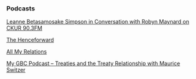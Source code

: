 
### Podcasts

[Leanne Betasamosake Simpson in Conversation with Robyn Maynard on CKUR 90.3FM](https://soundcloud.com/radiockut/leanne-betasamosake-simpson-in-conversation-with-robyn-maynard)

[The Henceforward](http://www.thehenceforward.com/)

[All My Relations](https://www.allmyrelationspodcast.com/)

[My GBC Podcast – Treaties and the Treaty Relationship with Maurice Switzer](https://www.youtube.com/watch?v=0OBhKC-hrjw)